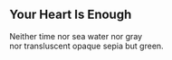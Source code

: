 Your Heart Is Enough
--------------------
Neither time nor sea water nor gray  
nor transluscent opaque sepia but green.  
